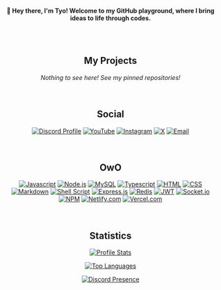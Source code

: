 <div align="center">
<b><p>👋    Hey there, I'm Tyo! Welcome to my GitHub playground, where I bring ideas to life through codes.</p></b>
<br>
<br>
<h2 align="center">My Projects</h2>

*Nothing to see here!*
*See my pinned repositories!*
<br>
<br>
<br>
<h2 align="center">Social</h2>

[![Discord Profile](https://img.shields.io/badge/Discord-7289DA?style=for-the-badge&logo=discord&logoColor=white)](https://discord.com/users/1009314804525178920) [![YouTube](https://img.shields.io/badge/YouTube-%23FF0000.svg?style=for-the-badge&logo=YouTube&logoColor=white)](https://youtube.com/@tyowk.official) [![Instagram](https://img.shields.io/badge/Instagram-E4405F?style=for-the-badge&logo=instagram&logoColor=white)](https://instagram.com/tyowk.official) [![X](https://img.shields.io/badge/X-%23000000.svg?style=for-the-badge&logo=X&logoColor=white)](https://x.com/tyowk) [![Email](https://img.shields.io/badge/Gmail-D14836?style=for-the-badge&logo=gmail&logoColor=white)](mailto:tyowk@outlook.com)
<br>
<br>
<br>
<h2 align="center">OwO</h2>

[![Javascript](https://img.shields.io/badge/JavaScript-323330?style=for-the-badge&logo=javascript&logoColor=F7DF1E)](#) [![Node.js](https://img.shields.io/badge/Node.js-43853D?style=for-the-badge&logo=node.js&logoColor=white)](#) [![MySQL](https://img.shields.io/badge/mysql-4479A1.svg?style=for-the-badge&logo=mysql&logoColor=white)](#) [![Typescript](https://img.shields.io/badge/TypeScript-007ACC?style=for-the-badge&logo=typescript&logoColor=white)](#) [![HTML](https://img.shields.io/badge/HTML5-E34F26?style=for-the-badge&logo=html5&logoColor=white)](#) [![CSS](https://img.shields.io/badge/CSS3-1572B6?style=for-the-badge&logo=css3&logoColor=white)](#) [![Markdown](https://img.shields.io/badge/Markdown-000000?style=for-the-badge&logo=markdown&logoColor=white)](#) [![Shell Script](https://img.shields.io/badge/Shell_Script-121011?style=for-the-badge&logo=gnu-bash&logoColor=white)](#) [![Express.js](https://img.shields.io/badge/Express.js-404D59?style=for-the-badge)](#-skills) [![Redis](https://img.shields.io/badge/redis-%23DD0031.svg?style=for-the-badge&logo=redis&logoColor=white)](#) [![JWT](https://img.shields.io/badge/JWT-black?style=for-the-badge&logo=JSON%20web%20tokens)](#) [![Socket.io](https://img.shields.io/badge/Socket.io-black?style=for-the-badge&logo=socket.io&badgeColor=010101)](#) [![NPM](https://img.shields.io/badge/NPM-%23CB3837.svg?style=for-the-badge&logo=npm&logoColor=white)](#) [![Netlify.com](https://img.shields.io/badge/Netlify-00C7B7?style=for-the-badge&logo=netlify&logoColor=white)](#) [![Vercel.com](https://img.shields.io/badge/Vercel-000000?style=for-the-badge&logo=vercel&logoColor=white)](#)
<br>
<br>
<br>
<h2 align="center">Statistics</h2>

[![Profile Stats](https://github-readme-stats.vercel.app/api?username=tyowk&theme=dark)](#)

[![Top Languages](https://github-readme-stats.vercel.app/api/top-langs/?username=tyowk&theme=dark&layout=compact)](#)

[![Discord Presence](https://lanyard.cnrad.dev/api/1009314804525178920?showDisplayName=true&animated=true&hideProfile=false&theme=dark&ignoreAppId=&idleMessage=beep%20boop%20are%20you%20a%20robot%3F)](https://discord.com/users/1009314804525178920)
</div>
